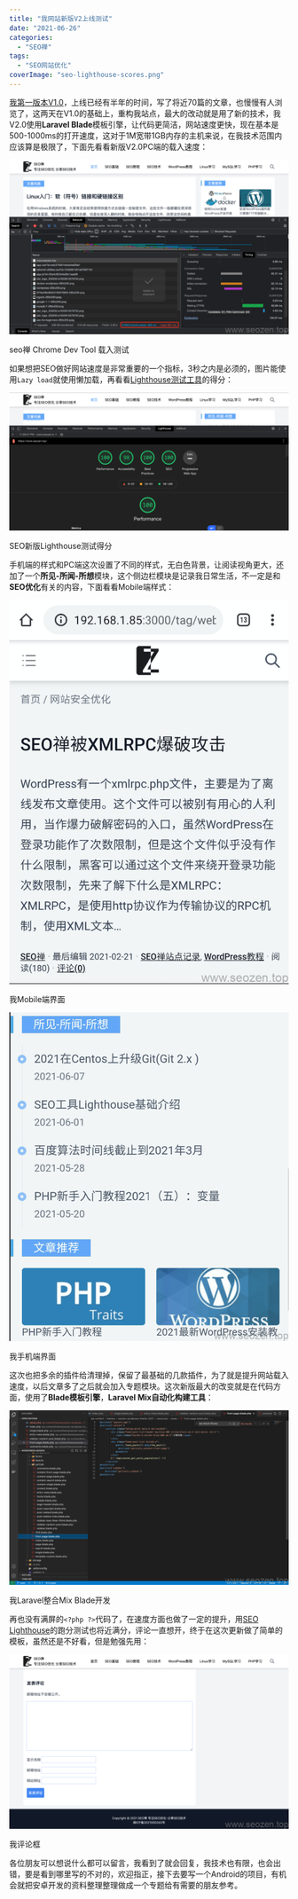 ```yaml
---
title: "我网站新版V2上线测试"
date: "2021-06-26"
categories: 
  - "SEO禅"
tags: 
  - "SEO网站优化"
coverImage: "seo-lighthouse-scores.png"
---
```


[我第一版本V1.0](https://www.helloyu.top/SEO禅-1.html)，上线已经有半年的时间，写了将近70篇的文章，也慢慢有人浏览了，这两天在V1.0的基础上，重构我站点，最大的改动就是用了新的技术，我V2.0使用**Laravel Blade**模板引擎，让代码更简洁，网站速度更快，现在基本是500-1000ms的打开速度，这对于1M宽带1GB内存的主机来说，在我技术范围内应该算是极限了，下面先看看新版V2.0PC端的载入速度：

![seozen-new-version-loading-time](images/seozen-new-version-loading-time-1024x640.png)

seo禅 Chrome Dev Tool 载入测试

如果想把SEO做好网站速度是非常重要的一个指标，3秒之内是必须的，图片能使用`Lazy load`就使用懒加载，再看看[Lighthouse测试工具](https://www.helloyu.top/google-lighthouse-seo-tool.html)的得分：

![seozen-new-version-lighthouse](images/seozen-new-version-lighthouse-1024x506.png)

SEO新版Lighthouse测试得分

手机端的样式和PC端这次设置了不同的样式，无白色背景，让阅读视角更大，还加了一个**所见-所闻-所想**模块，这个侧边栏模块是记录我日常生活，不一定是和**SEO优化**有关的内容，下面看看Mobile端样式：

![seozen-mobile-version](images/seozen-mobile-version-745x1024.png)

我Mobile端界面

![seozen-mobile-version-2](images/seozen-mobile-version-2-870x1024.png)

我手机端界面

这次也把多余的插件给清理掉，保留了最基础的几款插件，为了就是提升网站载入速度，以后文章多了之后就会加入专题模块。这次新版最大的改变就是在代码方面，使用了**Blade模板引擎**，**Laravel Mix自动化构建工具**：

![seozen-laravel-blade](images/seozen-laravel-blade-1024x640.png)

我Laravel整合Mix Blade开发

再也没有满屏的`<?php ?>`代码了，在速度方面也做了一定的提升，用[SEO Lighthouse](https://www.helloyu.top/google-lighthouse-seo-tool.html)的跑分测试也将近满分，评论一直想开，终于在这次更新做了简单的模板，虽然还是不好看，但是勉强先用：

![seozen-comments](images/seozen-comments-1024x640.png)

我评论框

各位朋友可以想说什么都可以留言，我看到了就会回复，我技术也有限，也会出错，要是看到哪里写的不对的，欢迎指正，接下去要写一个Android的项目，有机会就把安卓开发的资料整理整理做成一个专题给有需要的朋友参考。
